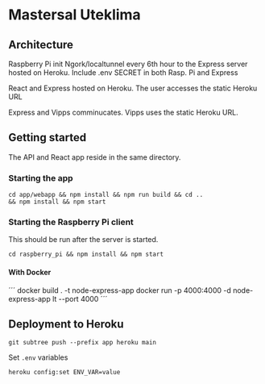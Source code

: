 # Mastersal Uteklima

## Architecture

Raspberry Pi init Ngork/localtunnel every 6th hour to the Express server hosted on Heroku.
Include .env SECRET in both Rasp. Pi and Express

React and Express hosted on Heroku. The user accesses the static Heroku URL

Express and Vipps comminucates. Vipps uses the static Heroku URL.

## Getting started

The API and React app reside in the same directory.

### Starting the app

```
cd app/webapp && npm install && npm run build && cd ..
&& npm install && npm start

```

### Starting the Raspberry Pi client

This should be run after the server is started.

```
cd raspberry_pi && npm install && npm start

```

#### With Docker
´´´
docker build . -t node-express-app
docker run -p 4000:4000 -d node-express-app
lt --port 4000
´´´

## Deployment to Heroku
```
git subtree push --prefix app heroku main
```

Set `.env` variables
```
heroku config:set ENV_VAR=value
```